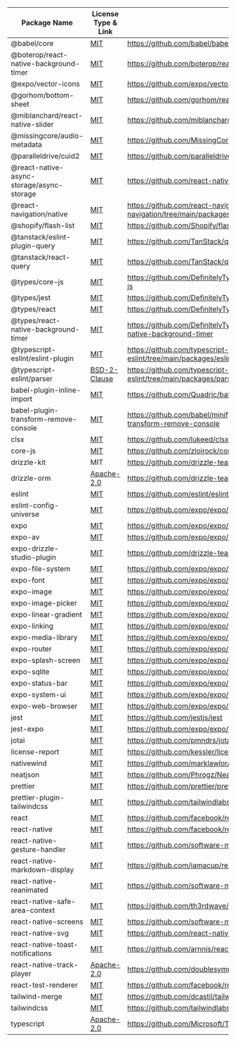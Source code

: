 | Package Name | License Type & Link | Repository Link |
| ------------ | ------------------- | --------------- |
| @babel/core | [MIT](https://github.com/babel/babel/blob/main/LICENSE) | https://github.com/babel/babel/tree/main/packages/babel-core |
| @boterop/react-native-background-timer | [MIT](https://github.com/boterop/react-native-background-timer/blob/main/LICENSE) | https://github.com/boterop/react-native-background-timer |
| @expo/vector-icons | [MIT](https://github.com/expo/vector-icons/blob/master/LICENSE) | https://github.com/expo/vector-icons |
| @gorhom/bottom-sheet | [MIT](https://github.com/gorhom/react-native-bottom-sheet/blob/master/LICENSE) | https://github.com/gorhom/react-native-bottom-sheet |
| @miblanchard/react-native-slider | [MIT](https://github.com/miblanchard/react-native-slider/blob/main/LICENSE) | https://github.com/miblanchard/react-native-slider |
| @missingcore/audio-metadata | [MIT](https://github.com/MissingCore/audio-metadata/blob/main/LICENSE) | https://github.com/MissingCore/audio-metadata |
| @paralleldrive/cuid2 | [MIT](https://github.com/paralleldrive/cuid2/blob/main/LICENSE) | https://github.com/paralleldrive/cuid2 |
| @react-native-async-storage/async-storage | [MIT](https://github.com/react-native-async-storage/async-storage/blob/main/LICENSE) | https://github.com/react-native-async-storage/async-storage |
| @react-navigation/native | [MIT](https://github.com/react-navigation/react-navigation/blob/main/packages/native/LICENSE) | https://github.com/react-navigation/react-navigation/tree/main/packages/native |
| @shopify/flash-list | [MIT](https://github.com/Shopify/flash-list/blob/main/LICENSE.md) | https://github.com/Shopify/flash-list |
| @tanstack/eslint-plugin-query | [MIT](https://github.com/TanStack/query/blob/main/LICENSE) | https://github.com/TanStack/query/tree/main/packages/eslint-plugin-query |
| @tanstack/react-query | [MIT](https://github.com/TanStack/query/blob/main/LICENSE) | https://github.com/TanStack/query |
| @types/core-js | [MIT](https://github.com/DefinitelyTyped/DefinitelyTyped/blob/master/LICENSE) | https://github.com/DefinitelyTyped/DefinitelyTyped/tree/master/types/core-js |
| @types/jest | [MIT](https://github.com/DefinitelyTyped/DefinitelyTyped/blob/master/LICENSE) | https://github.com/DefinitelyTyped/DefinitelyTyped/tree/master/types/jest |
| @types/react | [MIT](https://github.com/DefinitelyTyped/DefinitelyTyped/blob/master/LICENSE) | https://github.com/DefinitelyTyped/DefinitelyTyped/tree/master/types/react |
| @types/react-native-background-timer | [MIT](https://github.com/DefinitelyTyped/DefinitelyTyped/blob/master/LICENSE) | https://github.com/DefinitelyTyped/DefinitelyTyped/tree/master/types/react-native-background-timer |
| @typescript-eslint/eslint-plugin | [MIT](https://github.com/typescript-eslint/typescript-eslint/blob/main/packages/eslint-plugin/LICENSE) | https://github.com/typescript-eslint/typescript-eslint/tree/main/packages/eslint-plugin |
| @typescript-eslint/parser | [BSD-2-Clause](https://github.com/typescript-eslint/typescript-eslint/blob/main/packages/parser/LICENSE) | https://github.com/typescript-eslint/typescript-eslint/tree/main/packages/parser |
| babel-plugin-inline-import | [MIT](https://github.com/feats/babel-plugin-inline-import/blob/master/LICENSE) | https://github.com/Quadric/babel-plugin-inline-import |
| babel-plugin-transform-remove-console | [MIT](https://github.com/babel/minify/blob/master/LICENSE) | https://github.com/babel/minify/tree/master/packages/babel-plugin-transform-remove-console |
| clsx | [MIT](https://github.com/lukeed/clsx/blob/master/license) | https://github.com/lukeed/clsx |
| core-js | [MIT](https://github.com/zloirock/core-js/blob/master/LICENSE) | https://github.com/zloirock/core-js |
| drizzle-kit | MIT | https://github.com/drizzle-team/drizzle-kit-mirror |
| drizzle-orm | [Apache-2.0](https://github.com/drizzle-team/drizzle-orm/blob/main/LICENSE) | https://github.com/drizzle-team/drizzle-orm |
| eslint | [MIT](https://github.com/eslint/eslint/blob/main/LICENSE) | https://github.com/eslint/eslint |
| eslint-config-universe | [MIT](https://github.com/expo/expo/blob/main/packages/eslint-config-universe/LICENSE) | https://github.com/expo/expo/tree/main/packages/eslint-config-universe |
| expo | [MIT](https://github.com/expo/expo/blob/main/LICENSE) | https://github.com/expo/expo/tree/main/packages/expo |
| expo-av | [MIT](https://github.com/expo/expo/blob/main/LICENSE) | https://github.com/expo/expo/tree/main/packages/expo-av |
| expo-drizzle-studio-plugin | [MIT](https://github.com/drizzle-team/drizzle-studio-expo/blob/main/package.json#L27) | https://github.com/drizzle-team/drizzle-studio-expo |
| expo-file-system | [MIT](https://github.com/expo/expo/blob/main/LICENSE) | https://github.com/expo/expo/tree/main/packages/expo-file-system |
| expo-font | [MIT](https://github.com/expo/expo/blob/main/LICENSE) | https://github.com/expo/expo/tree/main/packages/expo-font |
| expo-image | [MIT](https://github.com/expo/expo/blob/main/LICENSE) | https://github.com/expo/expo/tree/main/packages/expo-image |
| expo-image-picker | [MIT](https://github.com/expo/expo/blob/main/LICENSE) | https://github.com/expo/expo/tree/main/packages/expo-image-picker |
| expo-linear-gradient | [MIT](https://github.com/expo/expo/blob/main/LICENSE) | https://github.com/expo/expo/tree/main/packages/expo-linear-gradient |
| expo-linking | [MIT](https://github.com/expo/expo/blob/main/LICENSE) | https://github.com/expo/expo/tree/main/packages/expo-linking |
| expo-media-library | [MIT](https://github.com/expo/expo/blob/main/LICENSE) | https://github.com/expo/expo/tree/main/packages/expo-media-library |
| expo-router | [MIT](https://github.com/expo/expo/blob/main/LICENSE) | https://github.com/expo/expo/tree/main/packages/expo-router |
| expo-splash-screen | [MIT](https://github.com/expo/expo/blob/main/LICENSE) | https://github.com/expo/expo/tree/main/packages/expo-splash-screen |
| expo-sqlite | [MIT](https://github.com/expo/expo/blob/main/LICENSE) | https://github.com/expo/expo/tree/main/packages/expo-sqlite |
| expo-status-bar | [MIT](https://github.com/expo/expo/blob/main/LICENSE) | https://github.com/expo/expo/tree/main/packages/expo-status-bar |
| expo-system-ui | [MIT](https://github.com/expo/expo/blob/main/LICENSE) | https://github.com/expo/expo/tree/main/packages/expo-system-ui |
| expo-web-browser | [MIT](https://github.com/expo/expo/blob/main/LICENSE) | https://github.com/expo/expo/tree/main/packages/expo-web-browser |
| jest | [MIT](https://github.com/jestjs/jest/blob/main/LICENSE) | https://github.com/jestjs/jest |
| jest-expo | [MIT](https://github.com/expo/expo/blob/main/LICENSE) | https://github.com/expo/expo/tree/main/packages/jest-expo |
| jotai | [MIT](https://github.com/pmndrs/jotai/blob/main/LICENSE) | https://github.com/pmndrs/jotai |
| license-report | [MIT](https://github.com/kessler/license-report/blob/master/LICENSE) | https://github.com/kessler/license-report |
| nativewind | [MIT](https://github.com/nativewind/nativewind/blob/main/packages/nativewind/LICENSE) | https://github.com/marklawlor/nativewind |
| neatjson | [MIT](https://github.com/Phrogz/NeatJSON/blob/master/LICENSE.txt) | https://github.com/Phrogz/NeatJSON |
| prettier | [MIT](https://github.com/prettier/prettier/blob/main/LICENSE) | https://github.com/prettier/prettier |
| prettier-plugin-tailwindcss | [MIT](https://github.com/tailwindlabs/prettier-plugin-tailwindcss/blob/main/LICENSE) | https://github.com/tailwindlabs/prettier-plugin-tailwindcss |
| react | [MIT](https://github.com/facebook/react/blob/main/LICENSE) | https://github.com/facebook/react |
| react-native | [MIT](https://github.com/facebook/react-native/blob/main/LICENSE) | https://github.com/facebook/react-native |
| react-native-gesture-handler | [MIT](https://github.com/software-mansion/react-native-gesture-handler/blob/main/LICENSE) | https://github.com/software-mansion/react-native-gesture-handler |
| react-native-markdown-display | [MIT](https://github.com/iamacup/react-native-markdown-display/blob/master/LICENSE) | https://github.com/iamacup/react-native-markdown-display |
| react-native-reanimated | [MIT](https://github.com/software-mansion/react-native-reanimated/blob/main/LICENSE) | https://github.com/software-mansion/react-native-reanimated |
| react-native-safe-area-context | [MIT](https://github.com/th3rdwave/react-native-safe-area-context/blob/main/LICENSE) | https://github.com/th3rdwave/react-native-safe-area-context |
| react-native-screens | [MIT](https://github.com/software-mansion/react-native-screens/blob/main/LICENSE) | https://github.com/software-mansion/react-native-screens |
| react-native-svg | [MIT](https://github.com/software-mansion/react-native-svg/blob/main/LICENSE) | https://github.com/react-native-community/react-native-svg |
| react-native-toast-notifications | [MIT](https://github.com/arnnis/react-native-toast-notifications/blob/master/LICENSE) | https://github.com/arnnis/react-native-toast-notifications |
| react-native-track-player | [Apache-2.0](https://github.com/doublesymmetry/react-native-track-player/blob/main/LICENSE) | https://github.com/doublesymmetry/react-native-track-player |
| react-test-renderer | [MIT](https://github.com/facebook/react/blob/main/LICENSE) | https://github.com/facebook/react/tree/main/packages/react-test-renderer |
| tailwind-merge | [MIT](https://github.com/dcastil/tailwind-merge/blob/main/LICENSE.md) | https://github.com/dcastil/tailwind-merge |
| tailwindcss | [MIT](https://github.com/tailwindlabs/tailwindcss/blob/next/LICENSE) | https://github.com/tailwindlabs/tailwindcss |
| typescript | [Apache-2.0](https://github.com/microsoft/TypeScript/blob/main/LICENSE.txt) | https://github.com/Microsoft/TypeScript |